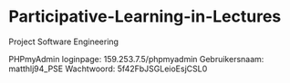 Participative-Learning-in-Lectures
==================================

Project Software Engineering

PHPmyAdmin loginpage: 159.253.7.5/phpmyadmin
Gebruikersnaam: matthlj94_PSE
Wachtwoord: 5f42FbJSGLeioEsjCSL0
